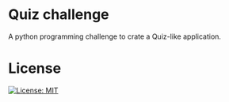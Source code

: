 # Quiz challenge
A python programming challenge to crate a Quiz-like application.

# License
[![License: MIT](https://img.shields.io/badge/License-MIT-yellow.svg)](https://opensource.org/licenses/MIT)


